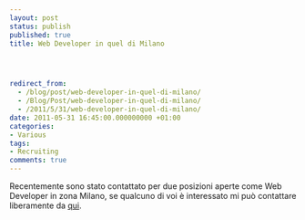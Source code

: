 ```yaml
---
layout: post
status: publish
published: true
title: Web Developer in quel di Milano




redirect_from: 
  - /blog/post/web-developer-in-quel-di-milano/
  - /Blog/Post/web-developer-in-quel-di-milano/
  - /2011/5/31/web-developer-in-quel-di-milano/
date: 2011-05-31 16:45:00.000000000 +01:00
categories:
- Various
tags:
- Recruiting
comments: true
---
```

<p>Recentemente sono stato contattato per due posizioni aperte come Web Developer in zona Milano, se qualcuno di voi è interessato mi può contattare liberamente da <a title="Contact Me" href="http://tostring.it/contacts" target="_blank">qui</a>. </p>
